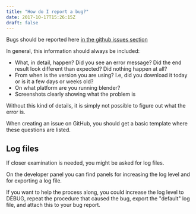 ```yaml
---
title: "How do I report a bug?"
date: 2017-10-17T15:26:15Z
draft: false
---
```


Bugs should be reported here [in the github issues section](https://github.com/makehumancommunity/mpfb2/issues)

In general, this information should always be included:

- What, in detail, happen? Did you see an error message? Did the end result look different than expected? Did nothing happen at all? 
- From when is the version you are using? I.e, did you download it today or is it a few days or weeks old?
- On what platform are you running blender?
- Screenshots clearly showing what the problem is

Without this kind of details, it is simply not possible to figure out what the error is. 

When creating an issue on GitHub, you should get a basic template where these questions are listed.

## Log files

If closer examination is needed, you might be asked for log files. 

On the developer panel you can find panels for increasing the log level and for exporting a log file. 

If you want to help the process along, you could increase the log level to DEBUG, repeat the procedure that caused the bug, export the "default" log file, and
attach this to your bug report.

